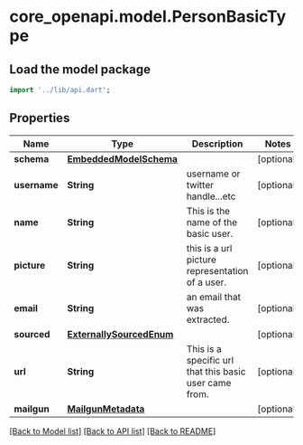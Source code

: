 # core_openapi.model.PersonBasicType

## Load the model package
```dart
import '../lib/api.dart';
```

## Properties
Name | Type | Description | Notes
------------ | ------------- | ------------- | -------------
**schema** | [**EmbeddedModelSchema**](EmbeddedModelSchema.md) |  | [optional] 
**username** | **String** | username or twitter handle...etc | [optional] 
**name** | **String** | This is the name of the basic user. | [optional] 
**picture** | **String** | this is a url picture representation of a user. | [optional] 
**email** | **String** | an email that was extracted. | [optional] 
**sourced** | [**ExternallySourcedEnum**](ExternallySourcedEnum.md) |  | [optional] 
**url** | **String** | This is a specific url that this basic user came from. | [optional] 
**mailgun** | [**MailgunMetadata**](MailgunMetadata.md) |  | [optional] 

[[Back to Model list]](../README.md#documentation-for-models) [[Back to API list]](../README.md#documentation-for-api-endpoints) [[Back to README]](../README.md)


